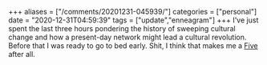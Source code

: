 +++
aliases = ["/comments/20201231-045939/"]
categories = ["personal"]
date = "2020-12-31T04:59:39"
tags = ["update","enneagram"]
+++
I've just spent the last three hours pondering the history of sweeping cultural change and how a present-day network might lead a cultural revolution. Before that I was ready to go to bed early. Shit, I think that makes me a [Five](https://www.enneagraminstitute.com/type-5/) after all.

